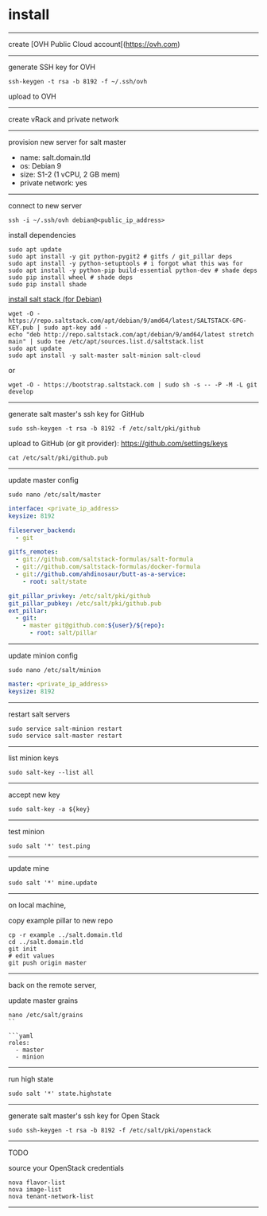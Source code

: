 # install

---

create [OVH Public Cloud account[(https://ovh.com)

---

generate SSH key for OVH

```shell
ssh-keygen -t rsa -b 8192 -f ~/.ssh/ovh
```

upload to OVH

---

create vRack and private network

---

provision new server for salt master

- name: salt.domain.tld
- os: Debian 9
- size: S1-2 (1 vCPU, 2 GB mem)
- private network: yes

---

connect to new server

```shell
ssh -i ~/.ssh/ovh debian@<public_ip_address>
```

install dependencies

```shell
sudo apt update
sudo apt install -y git python-pygit2 # gitfs / git_pillar deps
sudo apt install -y python-setuptools # i forgot what this was for
sudo apt install -y python-pip build-essential python-dev # shade deps
sudo pip install wheel # shade deps
sudo pip install shade
```

[install salt stack (for Debian)](https://repo.saltstack.com/#debian)

```shell
wget -O - https://repo.saltstack.com/apt/debian/9/amd64/latest/SALTSTACK-GPG-KEY.pub | sudo apt-key add -
echo "deb http://repo.saltstack.com/apt/debian/9/amd64/latest stretch main" | sudo tee /etc/apt/sources.list.d/saltstack.list
sudo apt update
sudo apt install -y salt-master salt-minion salt-cloud
```

or

```shell
wget -O - https://bootstrap.saltstack.com | sudo sh -s -- -P -M -L git develop
```


---

generate salt master's ssh key for GitHub

```shell
sudo ssh-keygen -t rsa -b 8192 -f /etc/salt/pki/github
```

upload to GitHub (or git provider): https://github.com/settings/keys

```shell
cat /etc/salt/pki/github.pub
```

---

update master config

```shell
sudo nano /etc/salt/master
```

```yaml
interface: <private_ip_address>
keysize: 8192

fileserver_backend:
  - git

gitfs_remotes:
  - git://github.com/saltstack-formulas/salt-formula
  - git://github.com/saltstack-formulas/docker-formula
  - git://github.com/ahdinosaur/butt-as-a-service:
    - root: salt/state

git_pillar_privkey: /etc/salt/pki/github
git_pillar_pubkey: /etc/salt/pki/github.pub
ext_pillar:
  - git:
    - master git@github.com:${user}/${repo}:
      - root: salt/pillar
```

---

update minion config

```shell
sudo nano /etc/salt/minion
```

```yml
master: <private_ip_address>
keysize: 8192
```

---

restart salt servers

```shell
sudo service salt-minion restart
sudo service salt-master restart
```

---

list minion keys

```shell
sudo salt-key --list all
```

---

accept new key

```shell
sudo salt-key -a ${key}
```

---

test minion

```shell
sudo salt '*' test.ping
```

---

update mine

```shell
sudo salt '*' mine.update
```

---

on local machine,

copy example pillar to new repo

```shell
cp -r example ../salt.domain.tld
cd ../salt.domain.tld
git init
# edit values
git push origin master
```

---

back on the remote server,

update master grains

```shell
nano /etc/salt/grains
``

```yaml
roles:
  - master
  - minion
```

---

run high state

```shell
sudo salt '*' state.highstate
```

---


generate salt master's ssh key for Open Stack

```shell
sudo ssh-keygen -t rsa -b 8192 -f /etc/salt/pki/openstack
```

---

TODO

source your OpenStack credentials

```
nova flavor-list
nova image-list
nova tenant-network-list
```

---
